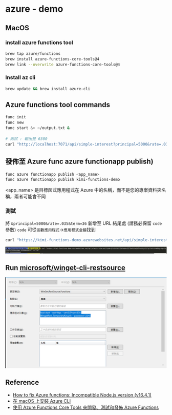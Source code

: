 # azure - demo

## MacOS 
### install azure functions tool
```sh
brew tap azure/functions
brew install azure-functions-core-tools@4
brew link --overwrite azure-functions-core-tools@4
```

### Install az cli
```sh
brew update && brew install azure-cli
```

## Azure functions tool commands
```sh
func init
func new
func start &> ~/output.txt &

# 測試 : 輸出是 6300
curl "http://localhost:7071/api/simple-interest?principal=5000&rate=.035&term=36" -w "\n"
```

## 發佈至 Azure  func azure functionapp publish)
```sh
func azure functionapp publish <app_name>
func azure functionapp publish kimi-functions-demo
```
<app_name> 是目標函式應用程式在 Azure 中的名稱，而不是您的專案資料夾名稱，兩者可能會不同

### 測試
將 `&principal=5000&rate=.035&term=36` 新增至 URL 結尾處 (請務必保留 `code` 參數)
`code` 可從`函數應用程式`->`應用程式金鑰`找到

```sh
curl "https://kimi-functions-demo.azurewebsites.net/api/simple-interest?code=<your code>&principal=5000&rate=.035&term=36" -w "\n"
```
![](assets/images/demo-2.png)

## Run [microsoft/winget-cli-restsource](https://github.com/microsoft/winget-cli-restsource)

![](assets/images/vs-build-config.png)

## Reference
* [How to fix Azure functions: Incompatible Node.js version (v16.4.1)](https://stackoverflow.com/questions/70427342/how-to-fix-azure-functions-incompatible-node-js-version-v16-4-1)
* [在 macOS 上安裝 Azure CLI](https://learn.microsoft.com/zh-tw/cli/azure/install-azure-cli-macos)
* [使用 Azure Functions Core Tools 來開發、測試和發佈 Azure Functions](https://learn.microsoft.com/zh-tw/training/modules/develop-test-deploy-azure-functions-with-core-tools/)